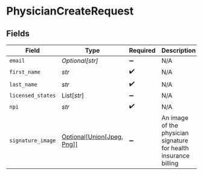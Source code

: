 # PhysicianCreateRequest


## Fields

| Field                                                                                     | Type                                                                                      | Required                                                                                  | Description                                                                               |
| ----------------------------------------------------------------------------------------- | ----------------------------------------------------------------------------------------- | ----------------------------------------------------------------------------------------- | ----------------------------------------------------------------------------------------- |
| `email`                                                                                   | *Optional[str]*                                                                           | :heavy_minus_sign:                                                                        | N/A                                                                                       |
| `first_name`                                                                              | *str*                                                                                     | :heavy_check_mark:                                                                        | N/A                                                                                       |
| `last_name`                                                                               | *str*                                                                                     | :heavy_check_mark:                                                                        | N/A                                                                                       |
| `licensed_states`                                                                         | List[*str*]                                                                               | :heavy_minus_sign:                                                                        | N/A                                                                                       |
| `npi`                                                                                     | *str*                                                                                     | :heavy_check_mark:                                                                        | N/A                                                                                       |
| `signature_image`                                                                         | [Optional[Union[Jpeg, Png]]](../../models/shared/physiciancreaterequestsignatureimage.md) | :heavy_minus_sign:                                                                        | An image of the physician signature for health insurance billing                          |